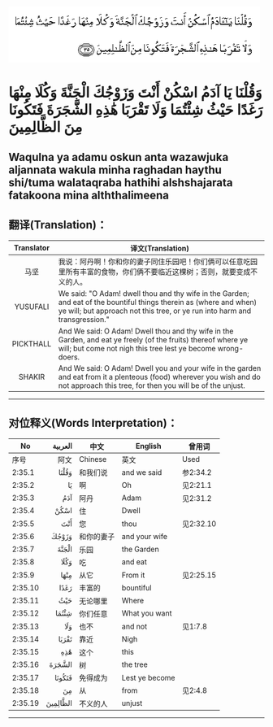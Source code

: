 ![002:035](images/002_035.gif)

#  وَقُلْنَا يَا آدَمُ اسْكُنْ أَنْتَ وَزَوْجُكَ الْجَنَّةَ وَكُلَا مِنْهَا رَغَدًا حَيْثُ شِئْتُمَا وَلَا تَقْرَبَا هَٰذِهِ الشَّجَرَةَ فَتَكُونَا مِنَ الظَّالِمِينَ 

## Waqulna ya adamu oskun anta wazawjuka aljannata wakula minha raghadan haythu shi/tuma walataqraba hathihi alshshajarata fatakoona mina alththalimeena

## 翻译(Translation)：

| Translator | 译文(Translation)                                            |
| :--------: | ------------------------------------------------------------ |
|    马坚    | 我说：阿丹啊！你和你的妻子同住乐园吧！你们俩可以任意吃园里所有丰富的食物，你们俩不要临近这棵树；否则，就要变成不义的人。 |
|  YUSUFALI  | We said: "O Adam! dwell thou and thy wife in the Garden; and eat of the bountiful things therein as (where and when) ye will; but approach not this tree, or ye run into harm and transgression." |
| PICKTHALL  | And We said: O Adam! Dwell thou and thy wife in the Garden, and eat ye freely (of the fruits) thereof where ye will; but come not nigh this tree lest ye become wrong-doers. |
|   SHAKIR   | And We said: O Adam! Dwell you and your wife in the garden and eat from it a plenteous (food) wherever you wish and do not approach this tree, for then you will be of the unjust. |

---

## 对位释义(Words Interpretation)：

| No      |  العربية | 中文       | English        | 曾用词    |
| ------- | -------: | ---------- | -------------- | --------- |
| 序号    |     阿文 | Chinese    | 英文           | Used      |
| 2:35.1  |    وَقُلْنَا | 和我们说   | and we said    | 参2:34.2  |
| 2:35.2  |       يَا | 啊         | Oh             | 见2:21.1  |
| 2:35.3  |      آدَمُ | 阿丹       | Adam           | 见2:31.2  |
| 2:35.4  |     اسْكُنْ | 住         | Dwell          |           |
| 2:35.5  |      أَنْتَ | 您         | thou           | 见2:32.10 |
| 2:35.6  |    وَزَوْجُكَ | 和你的妻子 | and your wife  |           |
| 2:35.7  |    الْجَنَّةَ | 乐园       | the Garden     |           |
| 2:35.8  |     وَكُلَا | 吃         | and eat        |           |
| 2:35.9  |     مِنْهَا | 从它       | From it        | 见2:25.15 |
| 2:35.10 |     رَغَدًا | 丰富的     | bountiful      |           |
| 2:35.11 |      حَيْثُ | 无论哪里   | Where          |           |
| 2:35.12 |    شِئْتُمَا | 你们任意   | What you want  |           |
| 2:35.13 |      وَلَا | 也不       | and not        | 见1:7.8   |
| 2:35.14 |    تَقْرَبَا | 靠近       | Nigh           |           |
| 2:35.15 |      هَٰذِهِ | 这个       | this           |           |
| 2:35.16 |   الشَّجَرَةَ | 树         | the tree       |           |
| 2:35.17 |   فَتَكُونَا | 免得成为   | Lest ye become |           |
| 2:35.18 |       مِنَ | 从         | from           | 见2:4.8   |
| 2:35.19 | الظَّالِمِينَ | 不义的人   | unjust         |           |

---
